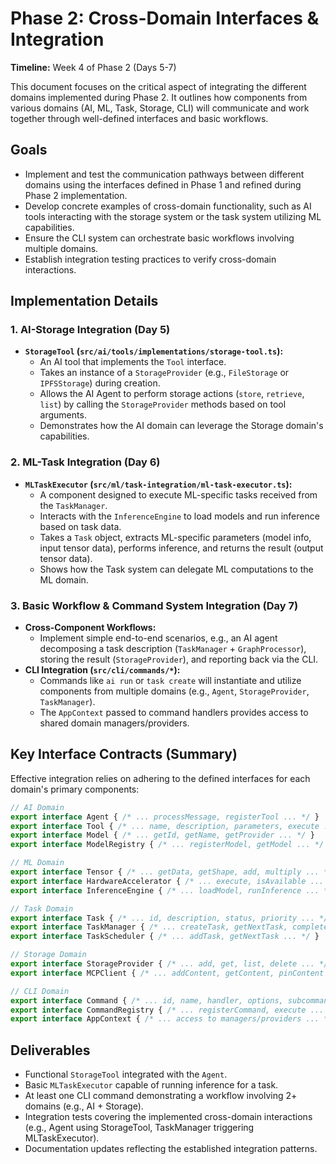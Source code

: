 # Phase 2: Cross-Domain Interfaces & Integration

**Timeline:** Week 4 of Phase 2 (Days 5-7)

This document focuses on the critical aspect of integrating the different domains implemented during Phase 2. It outlines how components from various domains (AI, ML, Task, Storage, CLI) will communicate and work together through well-defined interfaces and basic workflows.

## Goals

-   Implement and test the communication pathways between different domains using the interfaces defined in Phase 1 and refined during Phase 2 implementation.
-   Develop concrete examples of cross-domain functionality, such as AI tools interacting with the storage system or the task system utilizing ML capabilities.
-   Ensure the CLI system can orchestrate basic workflows involving multiple domains.
-   Establish integration testing practices to verify cross-domain interactions.

## Implementation Details

### 1. AI-Storage Integration (Day 5)

-   **`StorageTool` (`src/ai/tools/implementations/storage-tool.ts`):**
    -   An AI tool that implements the `Tool` interface.
    -   Takes an instance of a `StorageProvider` (e.g., `FileStorage` or `IPFSStorage`) during creation.
    -   Allows the AI Agent to perform storage actions (`store`, `retrieve`, `list`) by calling the `StorageProvider` methods based on tool arguments.
    -   Demonstrates how the AI domain can leverage the Storage domain's capabilities.

### 2. ML-Task Integration (Day 6)

-   **`MLTaskExecutor` (`src/ml/task-integration/ml-task-executor.ts`):**
    -   A component designed to execute ML-specific tasks received from the `TaskManager`.
    -   Interacts with the `InferenceEngine` to load models and run inference based on task data.
    -   Takes a `Task` object, extracts ML-specific parameters (model info, input tensor data), performs inference, and returns the result (output tensor data).
    -   Shows how the Task system can delegate ML computations to the ML domain.

### 3. Basic Workflow & Command System Integration (Day 7)

-   **Cross-Component Workflows:**
    -   Implement simple end-to-end scenarios, e.g., an AI agent decomposing a task description (`TaskManager` + `GraphProcessor`), storing the result (`StorageProvider`), and reporting back via the CLI.
-   **CLI Integration (`src/cli/commands/*`):**
    -   Commands like `ai run` or `task create` will instantiate and utilize components from multiple domains (e.g., `Agent`, `StorageProvider`, `TaskManager`).
    -   The `AppContext` passed to command handlers provides access to shared domain managers/providers.

## Key Interface Contracts (Summary)

Effective integration relies on adhering to the defined interfaces for each domain's primary components:

```typescript
// AI Domain
export interface Agent { /* ... processMessage, registerTool ... */ }
export interface Tool { /* ... name, description, parameters, execute ... */ }
export interface Model { /* ... getId, getName, getProvider ... */ }
export interface ModelRegistry { /* ... registerModel, getModel ... */ }

// ML Domain
export interface Tensor { /* ... getData, getShape, add, multiply ... */ }
export interface HardwareAccelerator { /* ... execute, isAvailable ... */ }
export interface InferenceEngine { /* ... loadModel, runInference ... */ }

// Task Domain
export interface Task { /* ... id, description, status, priority ... */ }
export interface TaskManager { /* ... createTask, getNextTask, completeTask, decomposeTask ... */ }
export interface TaskScheduler { /* ... addTask, getNextTask ... */ }

// Storage Domain
export interface StorageProvider { /* ... add, get, list, delete ... */ }
export interface MCPClient { /* ... addContent, getContent, pinContent ... */ }

// CLI Domain
export interface Command { /* ... id, name, handler, options, subcommands ... */ }
export interface CommandRegistry { /* ... registerCommand, execute ... */ }
export interface AppContext { /* ... access to managers/providers ... */ }
```

## Deliverables

-   Functional `StorageTool` integrated with the `Agent`.
-   Basic `MLTaskExecutor` capable of running inference for a task.
-   At least one CLI command demonstrating a workflow involving 2+ domains (e.g., AI + Storage).
-   Integration tests covering the implemented cross-domain interactions (e.g., Agent using StorageTool, TaskManager triggering MLTaskExecutor).
-   Documentation updates reflecting the established integration patterns.
